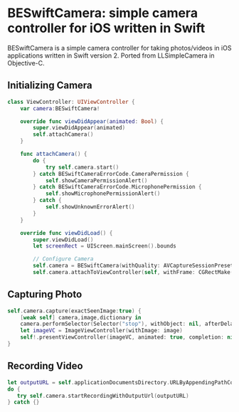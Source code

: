 # BESwiftCamera: simple camera controller for iOS written in Swift 
BESwiftCamera is a simple camera controller for taking photos/videos in iOS applications written in Swift version 2. Ported from LLSimpleCamera in Objective-C.

## Initializing Camera
```swift
class ViewController: UIViewController {
    var camera:BESwiftCamera!

    override func viewDidAppear(animated: Bool) {
        super.viewDidAppear(animated)
        self.attachCamera()
    }

    func attachCamera() {
        do {
            try self.camera.start()
        } catch BESwiftCameraErrorCode.CameraPermission {
            self.showCameraPermissionAlert()
        } catch BESwiftCameraErrorCode.MicrophonePermission {
            self.showMicrophonePermissionAlert()
        } catch {
            self.showUnknownErrorAlert()
        }
    }

    override func viewDidLoad() {
        super.viewDidLoad()
        let screenRect = UIScreen.mainScreen().bounds

        // Configure Camera
        self.camera = BESwiftCamera(withQuality: AVCaptureSessionPresetHigh, position: .Rear, videoEnabled: true)
        self.camera.attachToViewController(self, withFrame: CGRectMake(0,0,screenRect.size.width,screenRect.size.height))
```

## Capturing Photo
```swift
self.camera.capture(exactSeenImage:true) {
    [weak self] camera,image,dictionary in
    camera.performSelector(Selector("stop"), withObject: nil, afterDelay: 0.2)
    let imageVC = ImageViewController(withImage: image)
    self!.presentViewController(imageVC, animated: true, completion: nil)
}
```

## Recording Video
```swift
let outputURL = self.applicationDocumentsDirectory.URLByAppendingPathComponent("thisVideo").URLByAppendingPathExtension("mov")
do {
   try self.camera.startRecordingWithOutputUrl(outputURL)
} catch {}
```
